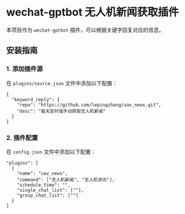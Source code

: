 # wechat-gptbot 无人机新闻获取插件

本项目作为 `wechat-gptbot` 插件，可以根据关键字回复对应的信息。

## 安装指南

### 1. 添加插件源
在 `plugins/source.json` 文件中添加以下配置：
```
{
  "keyword_reply": {
    "repo": "https://github.com/lepingzhang/uav_news.git",
    "desc": "每天定时或手动获取无人机新闻"
  }
}
```

### 2. 插件配置
在 `config.json` 文件中添加以下配置：
```
"plugins": [
  {
    "name": "uav_news",
    "command": ["无人机新闻", "无人机资讯"],
    "schedule_time": "",
    "single_chat_list": [""],
    "group_chat_list": [""]
  }
]
```
